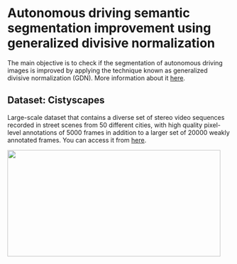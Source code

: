 # Autonomous driving semantic segmentation improvement using generalized divisive normalization

The main objective is to check if the segmentation of autonomous driving images is improved by applying the technique known as generalized divisive normalization (GDN). More information about it [here](https://arxiv.org/abs/1511.06281).

## Dataset: Cistyscapes

Large-scale dataset that contains a diverse set of stereo video sequences recorded in street scenes from 50 different cities, with high quality pixel-level annotations of 5000 frames in addition to a larger set of 20000 weakly annotated frames. You can access it from [here](https://www.cityscapes-dataset.com/).

<p>
    <img src="https://i.imgur.com/50UFABF.jpg" width="480" height="240" />
</p>
